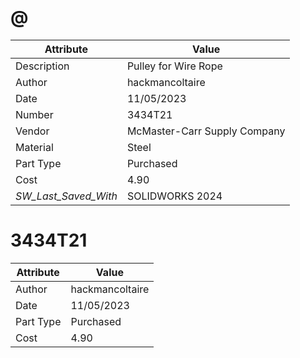 # @
| Attribute | Value |
| ---  | ---     |
| Description | Pulley for Wire Rope |
| Author | hackmancoltaire |
| Date | 11/05/2023 |
| Number | 3434T21 |
| Vendor | McMaster-Carr Supply Company |
| Material | Steel |
| Part Type | Purchased |
| Cost | 4.90 |
| _SW_Last_Saved_With_ | SOLIDWORKS 2024 |
# 3434T21
| Attribute | Value |
| ---  | ---     |
| Author | hackmancoltaire |
| Date | 11/05/2023 |
| Part Type | Purchased |
| Cost | 4.90 |
